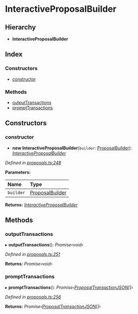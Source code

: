 # InteractiveProposalBuilder

## Hierarchy

* **InteractiveProposalBuilder**

## Index

### Constructors

* [constructor](_proposals_.interactiveproposalbuilder.md#constructor)

### Methods

* [outputTransactions](_proposals_.interactiveproposalbuilder.md#outputtransactions)
* [promptTransactions](_proposals_.interactiveproposalbuilder.md#prompttransactions)

## Constructors

### constructor

+ **new InteractiveProposalBuilder**\(`builder`: [ProposalBuilder](_proposals_.proposalbuilder.md)\): [_InteractiveProposalBuilder_](_proposals_.interactiveproposalbuilder.md)

_Defined in_ [_proposals.ts:248_](https://github.com/celo-org/celo-monorepo/blob/master/packages/sdk/governance/src/proposals.ts#L248)

**Parameters:**

| Name | Type |
| :--- | :--- |
| `builder` | [ProposalBuilder](_proposals_.proposalbuilder.md) |

**Returns:** [_InteractiveProposalBuilder_](_proposals_.interactiveproposalbuilder.md)

## Methods

### outputTransactions

▸ **outputTransactions**\(\): _Promise‹void›_

_Defined in_ [_proposals.ts:251_](https://github.com/celo-org/celo-monorepo/blob/master/packages/sdk/governance/src/proposals.ts#L251)

**Returns:** _Promise‹void›_

### promptTransactions

▸ **promptTransactions**\(\): _Promise‹_[_ProposalTransactionJSON_](../interfaces/_proposals_.proposaltransactionjson.md)_\[\]›_

_Defined in_ [_proposals.ts:256_](https://github.com/celo-org/celo-monorepo/blob/master/packages/sdk/governance/src/proposals.ts#L256)

**Returns:** _Promise‹_[_ProposalTransactionJSON_](../interfaces/_proposals_.proposaltransactionjson.md)_\[\]›_

